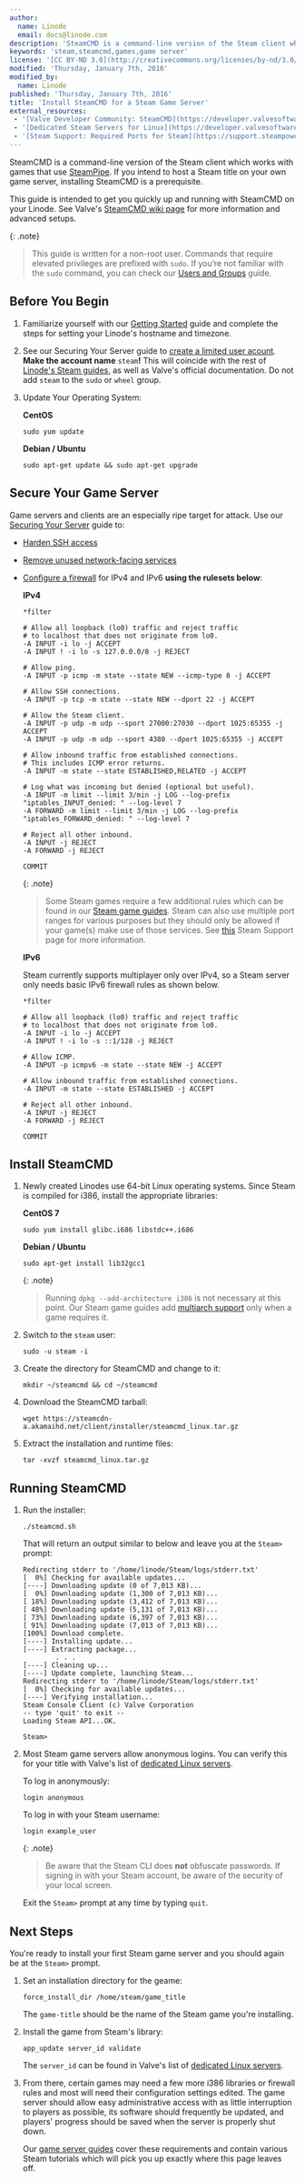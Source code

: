 ```yaml
---
author:
  name: Linode
  email: docs@linode.com
description: 'SteamCMD is a command-line version of the Steam client which works with games that use SteamPipe. If you intend to host a Steam title on your own game server, installing SteamCMD is a prerequisite.'
keywords: 'steam,steamcmd,games,game server'
license: '[CC BY-ND 3.0](http://creativecommons.org/licenses/by-nd/3.0/us/)'
modified: 'Thursday, January 7th, 2016'
modified_by:
  name: Linode
published: 'Thursday, January 7th, 2016'
title: 'Install SteamCMD for a Steam Game Server'
external_resources:
 - '[Valve Developer Community: SteamCMD](https://developer.valvesoftware.com/wiki/SteamCMD)'
 - '[Dedicated Steam Servers for Linux](https://developer.valvesoftware.com/wiki/Dedicated_Servers_List#Linux_Dedicated_Servers)'
 - '[Steam Support: Required Ports for Steam](https://support.steampowered.com/kb_article.php?ref=8571-GLVN-8711)'
---
```


SteamCMD is a command-line version of the Steam client which works with games that use [SteamPipe](https://developer.valvesoftware.com/wiki/SteamPipe). If you intend to host a Steam title on your own game server, installing SteamCMD is a prerequisite.

This guide is intended to get you quickly up and running with SteamCMD on your Linode. See Valve's [SteamCMD wiki page](https://developer.valvesoftware.com/wiki/SteamCMD) for more information and advanced setups.

{: .note}
>
>This guide is written for a non-root user. Commands that require elevated privileges are prefixed with `sudo`. If you’re not familiar with the `sudo` command, you can check our [Users and Groups](/docs/tools-reference/linux-users-and-groups) guide.

## Before You Begin

1.  Familiarize yourself with our [Getting Started](/docs/getting-started) guide and complete the steps for setting your Linode's hostname and timezone.

2.   See our Securing Your Server guide to [create a limited user acount](/docs/security/securing-your-server#add-a-limited-user-account). **Make the account name** `steam`**!** This will coincide with the rest of [Linode's Steam guides](/docs/applications/game-servers/), as well as Valve's official documentation. Do not add `steam` to the `sudo` or `wheel` group.

3.  Update Your Operating System:

    **CentOS**

        sudo yum update

    **Debian / Ubuntu**

        sudo apt-get update && sudo apt-get upgrade


## Secure Your Game Server

Game servers and clients are an especially ripe target for attack. Use our [Securing Your Server](/docs/security/securing-your-server) guide to:

*   [Harden SSH access](/docs/security/securing-your-server#harden-ssh-access)

*   [Remove unused network-facing services](/docs/security/securing-your-server#remove-unused-network-facing-services)

*   [Configure a firewall](/docs/security/securing-your-server#configure-a-firewall) for IPv4 and IPv6 **using the rulesets below**:

    **IPv4**

    ~~~
    *filter

    # Allow all loopback (lo0) traffic and reject traffic
    # to localhost that does not originate from lo0.
    -A INPUT -i lo -j ACCEPT
    -A INPUT ! -i lo -s 127.0.0.0/8 -j REJECT

    # Allow ping.
    -A INPUT -p icmp -m state --state NEW --icmp-type 8 -j ACCEPT

    # Allow SSH connections.
    -A INPUT -p tcp -m state --state NEW --dport 22 -j ACCEPT

    # Allow the Steam client.
    -A INPUT -p udp -m udp --sport 27000:27030 --dport 1025:65355 -j ACCEPT
    -A INPUT -p udp -m udp --sport 4380 --dport 1025:65355 -j ACCEPT

    # Allow inbound traffic from established connections.
    # This includes ICMP error returns.
    -A INPUT -m state --state ESTABLISHED,RELATED -j ACCEPT

    # Log what was incoming but denied (optional but useful).
    -A INPUT -m limit --limit 3/min -j LOG --log-prefix "iptables_INPUT_denied: " --log-level 7
    -A FORWARD -m limit --limit 3/min -j LOG --log-prefix "iptables_FORWARD_denied: " --log-level 7

    # Reject all other inbound.
    -A INPUT -j REJECT
    -A FORWARD -j REJECT

    COMMIT
    ~~~

    {: .note}
    >
    >Some Steam games require a few additional rules which can be found in our [Steam game guides](/docs/applications/game-servers/). Steam can also use multiple port ranges for various purposes but they should only be allowed if your game(s) make use of those services. See [this](https://support.steampowered.com/kb_article.php?ref=8571-GLVN-8711) Steam Support page for more information.

    **IPv6**

    Steam currently supports multiplayer only over IPv4, so a Steam server only needs basic IPv6 firewall rules as shown below.

    ~~~
    *filter

    # Allow all loopback (lo0) traffic and reject traffic
    # to localhost that does not originate from lo0.
    -A INPUT -i lo -j ACCEPT
    -A INPUT ! -i lo -s ::1/128 -j REJECT

    # Allow ICMP.
    -A INPUT -p icmpv6 -m state --state NEW -j ACCEPT

    # Allow inbound traffic from established connections.
    -A INPUT -m state --state ESTABLISHED -j ACCEPT

    # Reject all other inbound.
    -A INPUT -j REJECT
    -A FORWARD -j REJECT

    COMMIT
    ~~~


## Install SteamCMD

1.  Newly created Linodes use 64-bit Linux operating systems. Since Steam is compiled for i386, install the appropriate libraries:

    **CentOS 7**

        sudo yum install glibc.i686 libstdc++.i686

    **Debian / Ubuntu**

        sudo apt-get install lib32gcc1

    {: .note}
    >
    >Running `dpkg --add-architecture i386` is not necessary at this point. Our Steam game guides add [multiarch support](https://wiki.debian.org/Multiarch/HOWTO) only when a game requires it.

2.  Switch to the `steam` user:

        sudo -u steam -i

3.  Create the directory for SteamCMD and change to it:

        mkdir ~/steamcmd && cd ~/steamcmd

4.  Download the SteamCMD tarball:

        wget https://steamcdn-a.akamaihd.net/client/installer/steamcmd_linux.tar.gz

5.  Extract the installation and runtime files:

        tar -xvzf steamcmd_linux.tar.gz


## Running SteamCMD

1.  Run the installer:

        ./steamcmd.sh

    That will return an output similar to below and leave you at the `Steam>` prompt:

        Redirecting stderr to '/home/linode/Steam/logs/stderr.txt'
        [  0%] Checking for available updates...
        [----] Downloading update (0 of 7,013 KB)...
        [  0%] Downloading update (1,300 of 7,013 KB)...
        [ 18%] Downloading update (3,412 of 7,013 KB)...
        [ 48%] Downloading update (5,131 of 7,013 KB)...
        [ 73%] Downloading update (6,397 of 7,013 KB)...
        [ 91%] Downloading update (7,013 of 7,013 KB)...
        [100%] Download complete.
        [----] Installing update...
        [----] Extracting package...
                . . .
        [----] Cleaning up...
        [----] Update complete, launching Steam...
        Redirecting stderr to '/home/linode/Steam/logs/stderr.txt'
        [  0%] Checking for available updates...
        [----] Verifying installation...
        Steam Console Client (c) Valve Corporation
        -- type 'quit' to exit --
        Loading Steam API...OK.

        Steam>

2.  Most Steam game servers allow anonymous logins. You can verify this for your title with Valve's list of [dedicated Linux servers](https://developer.valvesoftware.com/wiki/Dedicated_Servers_List#Linux_Dedicated_Servers).

    To log in anonymously:

        login anonymous

    To log in with your Steam username:

        login example_user

    {: .note}
    >
    > Be aware that the Steam CLI does **not** obfuscate passwords. If signing in with your Steam account, be aware of the security of your local screen.

    Exit the `Steam>` prompt at any time by typing `quit`.

## Next Steps

You're ready to install your first Steam game server and you should again be at the `Steam>` prompt.

1.  Set an installation directory for the geame:

        force_install_dir /home/steam/game_title

    The `game-title` should be the name of the Steam game you're installing.

2.  Install the game from Steam's library:

        app_update server_id validate

    The `server_id` can be found in Valve's list of [dedicated Linux servers](https://developer.valvesoftware.com/wiki/Dedicated_Servers_List#Linux_Dedicated_Servers).

3.  From there, certain games may need a few more i386 libraries or firewall rules and most will need their configuration settings edited. The game server should allow easy administrative access with as little interruption to players as possible, its software should frequently be updated, and players' progress should be saved when the server is properly shut down. 

    Our [game server guides](/docs/applications/game-servers/) cover these requirements and contain various Steam tutorials which will pick you up exactly where this page leaves off.